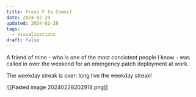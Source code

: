 ```yaml
---
title: Press F to Commit
date: 2024-02-28
updated: 2024-02-28
tags:
  - visualizations
draft: false
---
```

A friend of mine - who is one of the most consistent people I know - was called in over the weekend for an emergency patch deployment at work.

The weekday streak is over; long live the weekday streak!

![[Pasted image 20240228202918.png]]